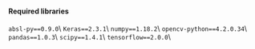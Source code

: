 #### Required libraries

`absl-py==0.9.0`\\
`Keras==2.3.1`\\
`numpy==1.18.2`\\
`opencv-python==4.2.0.34`\\
`pandas==1.0.3`\\
`scipy==1.4.1`\\
`tensorflow==2.0.0`\\
